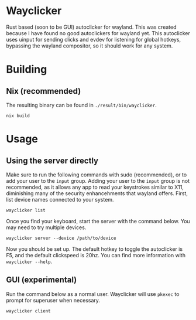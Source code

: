 # Wayclicker
Rust based (soon to be GUI) autoclicker for wayland. This was created because I have found no good autoclickers for wayland yet. This autoclicker uses uinput for sending clicks and evdev for listening for global hotkeys, bypassing the wayland compositor, so it should work for any system.

# Building
## Nix (recommended)
The resulting binary can be found in `./result/bin/wayclicker`.
```
nix build
```

# Usage
## Using the server directly
Make sure to run the following commands with sudo (recommended), or to add your user to the `input` group.
Adding your user to the `input` group is not recommended, as it allows any app to read your keystrokes similar to X11, diminishing many of the security enhancehments that wayland offers.
First, list device names connected to your system.
```
wayclicker list
```
Once you find your keyboard, start the server with the command below. You may need to try multiple devices.
```
wayclicker server --device /path/to/device
```
Now you should be set up. The default hotkey to toggle the autoclicker is F5, and the default clickspeed is 20hz. You can find more information with `wayclicker --help`.

## GUI (experimental)
Run the command below as a normal user. Wayclicker will use `pkexec` to prompt for superuser when necessary.
```
wayclicker client
```
